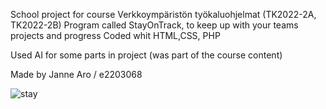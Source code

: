 School project for course Verkkoympäristön työkaluohjelmat (TK2022-2A, TK2022-2B)
Program called StayOnTrack, to keep up with your teams projects and progress
Coded whit HTML,CSS, PHP

Used AI for some parts in project (was part of the course content)

Made by Janne Aro / e2203068



![stay](https://github.com/jakobssons/stayontrack/assets/119114757/8188ea4f-244a-4c59-a24b-27b0ae2e9bac)
